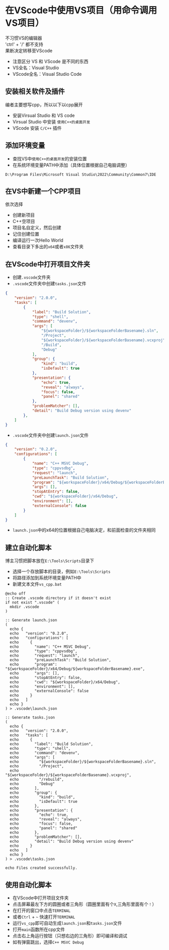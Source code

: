 # 在VScode中使用VS项目（用命令调用VS项目）

不习惯VS的编辑器  
'ctrl' + '/' 都不支持  
果断决定转移至VScode

* 注意区分 VS 和 VScode 是不同的东西
* VS全名：Visual Studio
* VScode全名：Visual Studio Code

## 安装相关软件及插件
编者主要想写cpp，所以以下以cpp展开
* 安装Virsual Studio 和 VS code
* Virsual Studio 中安装 `使用C++的桌面开发`
* VScode 安装 `C/C++` 插件

## 添加环境变量
* 查找VS中`使用C++的桌面开发`的安装位置
* 在系统环境变量PATH中添加（具体位置根据自己电脑调整）
```
D:\Program Files\Microsoft Visual Studio\2022\Community\Common7\IDE
```

## 在VS中新建一个CPP项目
依次选择
* 创建新项目
* C++空项目
* 项目名自定义，然后创建
* 记住创建位置
* 编译运行一次Hello World
* 查看目录下多出的`x64`或者`x86`文件夹

## 在VScode中打开项目文件夹
* 创建`.vscode`文件夹
* `.vscode`文件夹中创建`tasks.json`文件
```json
{
    "version": "2.0.0",
    "tasks": [
        {
            "label": "Build Solution",
            "type": "shell",
            "command": "devenv",
            "args": [
                "${workspaceFolder}/${workspaceFolderBasename}.sln",
                "/Project",
                "${workspaceFolder}/${workspaceFolderBasename}.vcxproj",
                "/Build",
                "Debug"
            ],
            "group": {
                "kind": "build",
                "isDefault": true
            },
            "presentation": {
                "echo": true,
                "reveal": "always",
                "focus": false,
                "panel": "shared"
            },
            "problemMatcher": [],
            "detail": "Build Debug version using devenv"
        },
    ]
}
```
* `.vscode`文件夹中创建`launch.json`文件
```json
{
    "version": "0.2.0",
    "configurations": [
        {
            "name": "C++ MSVC Debug",
            "type": "cppvsdbg",
            "request": "launch",
            "preLaunchTask": "Build Solution",
            "program": "${workspaceFolder}/x64/Debug/${workspaceFolderBasename}.exe",
            "args": [],
            "stopAtEntry": false,
            "cwd": "${workspaceFolder}/x64/Debug",
            "environment": [],
            "externalConsole": false
        }
    ]
}

```
* `launch.json`中的x64的位置根据自己电脑决定，和前面检查的文件夹相同

## 建立自动化脚本
博主习惯把脚本放在`E:\Tools\Scripts`目录下
* 选择一个存放脚本的目录，例如`E:\Tools\Scripts`
* 将路径添加到系统环境变量PATH中
* 新建文本文件`vs_cpp.bat`
```batch
@echo off
:: Create .vscode directory if it doesn't exist
if not exist ".vscode" (
  mkdir .vscode
)

:: Generate launch.json
(
  echo {
  echo   "version": "0.2.0",
  echo   "configurations": [
  echo     {
  echo       "name": "C++ MSVC Debug",
  echo       "type": "cppvsdbg",
  echo       "request": "launch",
  echo       "preLaunchTask": "Build Solution",
  echo       "program": "${workspaceFolder}/x64/Debug/${workspaceFolderBasename}.exe",
  echo       "args": [],
  echo       "stopAtEntry": false,
  echo       "cwd": "${workspaceFolder}/x64/Debug",
  echo       "environment": [],
  echo       "externalConsole": false
  echo     }
  echo   ]
  echo }
) > .vscode\launch.json

:: Generate tasks.json
(
  echo {
  echo   "version": "2.0.0",
  echo   "tasks": [
  echo     {
  echo       "label": "Build Solution",
  echo       "type": "shell",
  echo       "command": "devenv",
  echo       "args": [
  echo         "${workspaceFolder}/${workspaceFolderBasename}.sln",
  echo         "/Project",
  echo         "${workspaceFolder}/${workspaceFolderBasename}.vcxproj",
  echo         "/rebuild",
  echo         "Debug"
  echo       ],
  echo       "group": {
  echo         "kind": "build",
  echo         "isDefault": true
  echo       },
  echo       "presentation": {
  echo         "echo": true,
  echo         "reveal": "always",
  echo         "focus": false,
  echo         "panel": "shared"
  echo       },
  echo       "problemMatcher": [],
  echo       "detail": "Build Debug version using devenv"
  echo     }
  echo   ]
  echo }
) > .vscode\tasks.json

echo Files created successfully.
```

## 使用自动化脚本
* 在VScode中打开项目文件夹
* 点击屏幕最左下方的圆圈或者三角形（圆圈里面有个`X`,三角形里面有个`！`）
* 在打开的窗口中点击`TERMINAL`
* 或者`Ctrl` + `~` 快速打开`TERMINAL`
* 运行`vs_cpp`即可自动生成`launch.json`和`tasks.json`文件
* 打开`main`函数所在cpp文件
* 点击右上角运行按钮（只想右边的三角形）即可编译和调试
* 如有弹窗跳出，选择`C++ MSVC Debug`
